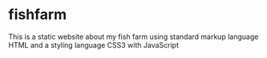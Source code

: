 # fishfarm
This is a static website about my fish farm using standard markup language HTML and a styling language CSS3 with JavaScript
